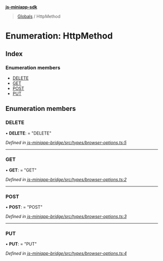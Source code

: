 **[js-miniapp-sdk](../README.md)**

> [Globals](../README.md) / HttpMethod

# Enumeration: HttpMethod

## Index

### Enumeration members

* [DELETE](httpmethod.md#delete)
* [GET](httpmethod.md#get)
* [POST](httpmethod.md#post)
* [PUT](httpmethod.md#put)

## Enumeration members

### DELETE

•  **DELETE**:  = "DELETE"

*Defined in [js-miniapp-bridge/src/types/browser-options.ts:5](https://github.com/rakutentech/js-miniapp/blob/759cace/js-miniapp-bridge/src/types/browser-options.ts#L5)*

___

### GET

•  **GET**:  = "GET"

*Defined in [js-miniapp-bridge/src/types/browser-options.ts:2](https://github.com/rakutentech/js-miniapp/blob/759cace/js-miniapp-bridge/src/types/browser-options.ts#L2)*

___

### POST

•  **POST**:  = "POST"

*Defined in [js-miniapp-bridge/src/types/browser-options.ts:3](https://github.com/rakutentech/js-miniapp/blob/759cace/js-miniapp-bridge/src/types/browser-options.ts#L3)*

___

### PUT

•  **PUT**:  = "PUT"

*Defined in [js-miniapp-bridge/src/types/browser-options.ts:4](https://github.com/rakutentech/js-miniapp/blob/759cace/js-miniapp-bridge/src/types/browser-options.ts#L4)*

